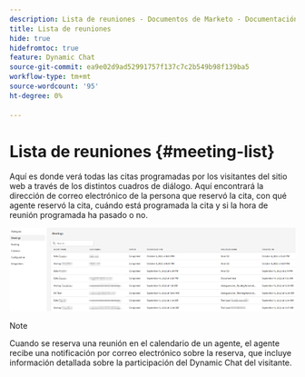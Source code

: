 ```yaml
---
description: Lista de reuniones - Documentos de Marketo - Documentación del producto
title: Lista de reuniones
hide: true
hidefromtoc: true
feature: Dynamic Chat
source-git-commit: ea9e02d9ad52991757f137c7c2b549b98f139ba5
workflow-type: tm+mt
source-wordcount: '95'
ht-degree: 0%

---
```


# Lista de reuniones {#meeting-list}

Aquí es donde verá todas las citas programadas por los visitantes del sitio web a través de los distintos cuadros de diálogo. Aquí encontrará la dirección de correo electrónico de la persona que reservó la cita, con qué agente reservó la cita, cuándo está programada la cita y si la hora de reunión programada ha pasado o no.

![](assets/meeting-list-1.png)

>[!NOTE]
>
>Cuando se reserva una reunión en el calendario de un agente, el agente recibe una notificación por correo electrónico sobre la reserva, que incluye información detallada sobre la participación del Dynamic Chat del visitante.
